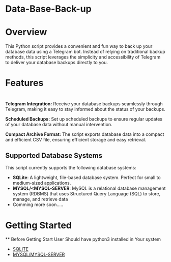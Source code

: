 # Data-Base-Back-up
<h1>Overview</h1>

This Python script provides a convenient and fun way to back up your database data using a Telegram bot. Instead of relying on traditional backup methods, this script leverages the simplicity and accessibility of Telegram to deliver your database backups directly to you.

<h1>Features<h1></h1>
<b>Telegram Integration:</b> Receive your database backups seamlessly through Telegram, making it easy to stay informed about the status of your backups.

<b>Scheduled Backups:</b> Set up scheduled backups to ensure regular updates of your database data without manual intervention.

<b>Compact Archive Format:</b> The script exports database data into a compact and efficient CSV file, ensuring efficient storage and easy retrieval.

## Supported Database Systems

This script currently supports the following database systems:

- **SQLite**: A lightweight, file-based database system. Perfect for small to medium-sized applications.
- **MYSQL/<MYSQL-SERVER**: MySQL is a relational database management system (RDBMS) that uses Structured Query Language (SQL) to store, manage, and retrieve data
- Comming more soon.....

<h1>Getting Started</h1>

  ** Before Getting Start User Should have python3 installed in Your system 

- [SQLITE](sqlite_backup/DBSQLITE.md)
- [MYSQL/MYSQL-SERVER](mysql_backup/MYSQL.md)
